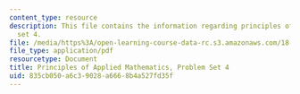 ```yaml
---
content_type: resource
description: This file contains the information regarding principles of applied mathematics,problem
  set 4.
file: /media/https%3A/open-learning-course-data-rc.s3.amazonaws.com/18-311-principles-of-applied-mathematics-spring-2014/835cb050a6c39028a6668b4a527fd35f_MIT18_311S14_ProblemSet4.pdf
file_type: application/pdf
resourcetype: Document
title: Principles of Applied Mathematics, Problem Set 4
uid: 835cb050-a6c3-9028-a666-8b4a527fd35f
---
```

